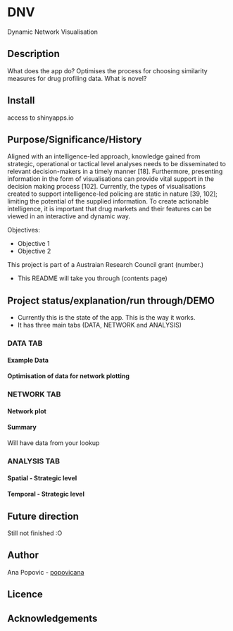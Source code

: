 # DNV
Dynamic Network Visualisation

## Description
What does the app do? Optimises the process for choosing similarity measures for drug profiling data. What is novel?

## Install 
access to shinyapps.io 

## Purpose/Significance/History
Aligned with an intelligence-led approach, knowledge gained from strategic, operational or tactical level analyses needs to be disseminated to relevant decision-makers in a timely manner [18]. Furthermore, presenting information in the form of visualisations can provide vital support in the decision making process [102]. Currently, the types of visualisations created to support intelligence-led policing are static in nature [39, 102]; limiting the potential of the supplied information. To create actionable intelligence, it is important that drug markets and their features can be viewed in an interactive and dynamic way.

Objectives: 
- Objective 1 
- Objective 2


This project is part of a Austraian Research Council grant (number.)


- This README will take you through (contents page)

## Project status/explanation/run through/DEMO
- Currently this is the state of the app. This is the way it works.
- It has three main tabs (DATA, NETWORK and ANALYSIS)

### DATA TAB
#### Example Data

#### Optimisation of data for network plotting 

### NETWORK TAB
#### Network plot

#### Summary
Will have data from your lookup

### ANALYSIS TAB
#### Spatial - Strategic level

#### Temporal - Strategic level 

## Future direction
Still not finished :O 

## Author 
Ana Popovic - [popovicana](https://github.com/PopovicAna)

## Licence

## Acknowledgements 
